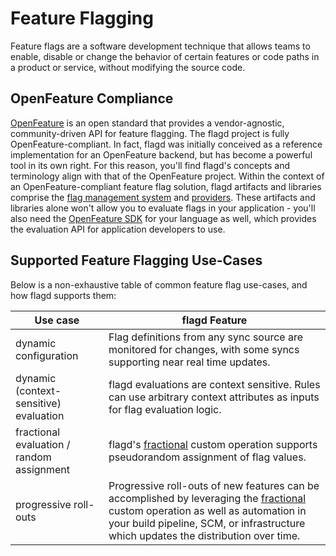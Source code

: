 # Feature Flagging

Feature flags are a software development technique that allows teams to enable, disable or change the behavior of certain features or code paths in a product or service, without modifying the source code.

## OpenFeature Compliance

[OpenFeature](https://openfeature.dev/) is an open standard that provides a vendor-agnostic, community-driven API for feature flagging.
The flagd project is fully OpenFeature-compliant.
In fact, flagd was initially conceived as a reference implementation for an OpenFeature backend, but has become a powerful tool in its own right.
For this reason, you'll find flagd's concepts and terminology align with that of the OpenFeature project.
Within the context of an OpenFeature-compliant feature flag solution, flagd artifacts and libraries comprise the [flag management system](https://openfeature.dev/specification/glossary#flag-management-system) and [providers](https://openfeature.dev/specification/glossary#provider).
These artifacts and libraries alone won't allow you to evaluate flags in your application - you'll also need the [OpenFeature SDK](https://openfeature.dev/specification/glossary#feature-flag-sdk) for your language as well, which provides the evaluation API for application developers to use.

## Supported Feature Flagging Use-Cases

Below is a non-exhaustive table of common feature flag use-cases, and how flagd supports them:

| Use case                                  | flagd Feature                                                                                                                                                                                                                                                                    |
| ----------------------------------------- | -------------------------------------------------------------------------------------------------------------------------------------------------------------------------------------------------------------------------------------------------------------------------------- |
| dynamic configuration                     | Flag definitions from any sync source are monitored for changes, with some syncs supporting near real time updates.                                                                                                                                                              |
| dynamic (context-sensitive) evaluation    | flagd evaluations are context sensitive. Rules can use arbitrary context attributes as inputs for flag evaluation logic.                                                                                                                                                         |
| fractional evaluation / random assignment | flagd's [fractional](../reference/custom-operations/fractional-operation.md) custom operation supports pseudorandom assignment of flag values.                                                                                                                                   |
| progressive roll-outs                     | Progressive roll-outs of new features can be accomplished by leveraging the [fractional](../reference/custom-operations/fractional-operation.md) custom operation as well as automation in your build pipeline, SCM, or infrastructure which updates the distribution over time. |
